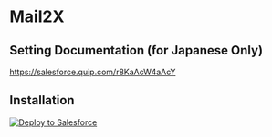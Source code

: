 # Mail2X

## Setting Documentation (for Japanese Only)
https://salesforce.quip.com/r8KaAcW4aAcY

## Installation

<a href="https://githubsfdeploy.herokuapp.com?owner=SalesforceLabs&repo=Mail2X&ref=main">
  <img alt="Deploy to Salesforce"
       src="https://raw.githubusercontent.com/afawcett/githubsfdeploy/master/deploy.png">
</a>
